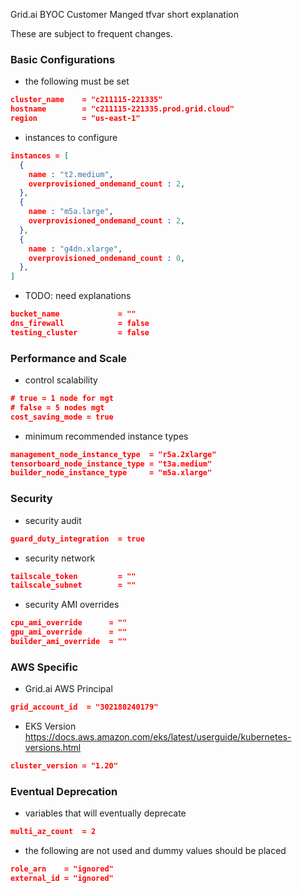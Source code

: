 Grid.ai BYOC Customer Manged tfvar short explanation

These are subject to frequent changes.

### Basic Configurations

- the following must be set

```json
cluster_name    = "c211115-221335"
hostname        = "c211115-221335.prod.grid.cloud"
region          = "us-east-1"
```

- instances to configure 

```json
instances = [
  {
    name : "t2.medium",
    overprovisioned_ondemand_count : 2,
  },
  {
    name : "m5a.large",
    overprovisioned_ondemand_count : 2,
  },
  {
    name : "g4dn.xlarge",
    overprovisioned_ondemand_count : 0,
  },
]
```


- TODO: need explanations

```json
bucket_name             = ""
dns_firewall            = false
testing_cluster         = false
```

### Performance and Scale

- control scalability 
```json
# true = 1 node for mgt
# false = 5 nodes mgt
cost_saving_mode = true 
```

- minimum recommended instance types 

```json
management_node_instance_type  = "r5a.2xlarge"
tensorboard_node_instance_type = "t3a.medium"
builder_node_instance_type     = "m5a.xlarge"
```

### Security

- security audit

```json
guard_duty_integration  = true
```

- security network 

```json
tailscale_token         = ""
tailscale_subnet        = ""
```

- security AMI overrides 

```json
cpu_ami_override      = ""
gpu_ami_override      = ""
builder_ami_override  = ""
```

### AWS Specific

- Grid.ai AWS Principal

```json
grid_account_id  = "302180240179"
```

- EKS Version
https://docs.aws.amazon.com/eks/latest/userguide/kubernetes-versions.html

```json
cluster_version = "1.20"
```

### Eventual Deprecation

- variables that will eventually deprecate

```json
multi_az_count  = 2
```

- the following are not used and dummy values should be placed

```json
role_arn    = "ignored"
external_id = "ignored"
```


